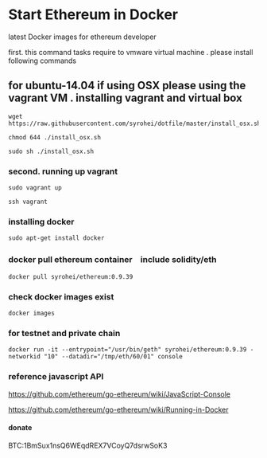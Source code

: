 # Start Ethereum in Docker
latest Docker images for ethereum developer 

first. this command tasks require to vmware virtual machine . please install following commands

## for ubuntu-14.04 if using OSX please using the vagrant VM . installing  vagrant and virtual box
```
wget https://raw.githubusercontent.com/syrohei/dotfile/master/install_osx.sh
```
```
chmod 644 ./install_osx.sh
```
```
sudo sh ./install_osx.sh
```
### second. running up vagrant 
```
sudo vagrant up
```
``` 
ssh vagrant
```
### installing docker
```
sudo apt-get install docker
```
### docker pull ethereum container　include solidity/eth 
```
docker pull syrohei/ethereum:0.9.39
```
### check docker images exist 
```
docker images 
```
### for testnet and private chain


    docker run -it --entrypoint="/usr/bin/geth" syrohei/ethereum:0.9.39 -networkid "10" --datadir="/tmp/eth/60/01" console

### reference javascript API 
https://github.com/ethereum/go-ethereum/wiki/JavaScript-Console  

https://github.com/ethereum/go-ethereum/wiki/Running-in-Docker


#### donate
BTC:1BmSux1nsQ6WEqdREX7VCoyQ7dsrwSoK3
